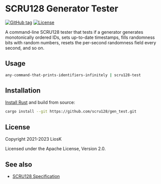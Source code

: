 # SCRU128 Generator Tester

[![GitHub tag](https://img.shields.io/github/v/tag/scru128/gen_test)](https://github.com/scru128/gen_test)
[![License](https://img.shields.io/github/license/scru128/gen_test)](https://github.com/scru128/gen_test/blob/main/LICENSE)

A command-line SCRU128 tester that tests if a generator generates monotonically
ordered IDs, sets up-to-date timestamps, fills randomness bits with random
numbers, resets the per-second randomness field every second, and so on.

## Usage

```bash
any-command-that-prints-identifiers-infinitely | scru128-test
```

## Installation

[Install Rust](https://www.rust-lang.org/tools/install) and build from source:

```bash
cargo install --git https://github.com/scru128/gen_test.git
```

## License

Copyright 2021-2023 LiosK

Licensed under the Apache License, Version 2.0.

## See also

- [SCRU128 Specification](https://github.com/scru128/spec)
